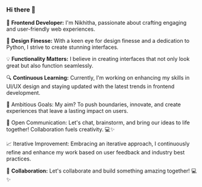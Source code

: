 ### Hi there 👋

🌟 **Frontend Developer:** I'm Nikhitha, passionate about crafting engaging and user-friendly web experiences.

🎨 **Design Finesse:** With a keen eye for design finesse and a dedication to Python, I strive to create stunning interfaces.

💡 **Functionality Matters:** I believe in creating interfaces that not only look great but also function seamlessly.

🔍 **Continuous Learning:** Currently, I'm working on enhancing my skills in UI/UX design and staying updated with the latest trends in frontend development.

🚀 Ambitious Goals: My aim? To push boundaries, innovate, and create experiences that leave a lasting impact on users.

💬 Open Communication: Let's chat, brainstorm, and bring our ideas to life together! Collaboration fuels creativity. 💻✨

📈 Iterative Improvement: Embracing an iterative approach, I continuously refine and enhance my work based on user feedback and industry best practices.

🤝 **Collaboration:** Let's collaborate and build something amazing together! 💻✨
